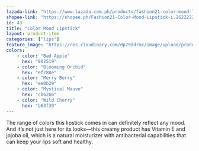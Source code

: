 ```yaml
---
lazada-link: "https://www.lazada.com.ph/products/fashion21-color-mood-lipstick-i254107505-s349014871.html?spm=a2o4l.seller.list.36.6f7a6cc9BfxcV1&mp=1"
shopee-link: "https://shopee.ph/Fashion21-Color-Mood-Lipstick-i.26222223.826165349"
id: 43
title: "Color Mood Lipstick"
layout: product-item
categories: ["lips"]
feature_image: "https://res.cloudinary.com/dp79ddrmc/image/upload/products/colorMood.jpg"
colors:
    - color: "Bad Apple"
      hex: "802519"
    - color: "Blooming Orchid"
      hex: "ef788e"        
    - color: "Merry Berry"
      hex: "ee0b29"    
    - color: "Mystical Mauve"
      hex: "cb6266"    
    - color: "Wild Cherry"
      hex: "b63f39"
---
```

The range of colors this lipstick comes in can definitely reflect any mood. And it’s not just here for its looks—this creamy product has Vitamin E and jojoba oil, which is a natural moisturizer with antibacterial capabilities that can keep your lips soft and healthy.
